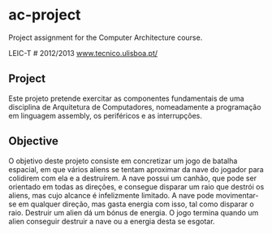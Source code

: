 ac-project
===========

Project assignment for the Computer Architecture course. 

LEIC-T # 2012/2013
www.tecnico.ulisboa.pt/ 

 Project
-

Este projeto pretende exercitar as componentes fundamentais de uma disciplina de Arquitetura de Computadores, nomeadamente a programação em linguagem assembly, os periféricos e as interrupções.

 Objective
 -O objetivo deste projeto consiste em concretizar um jogo de batalha espacial, em que vários aliens se tentam aproximar da nave do jogador para colidirem com ela e a destruírem. A nave possui um canhão, que pode ser orientado em todas as direções, e consegue disparar um raio que destrói os aliens, mas cujo alcance é infelizmente limitado. A nave pode movimentar-se em qualquer direção, mas gasta energia com isso, tal como disparar o raio. Destruir um alien dá um bónus de energia. O jogo termina quando um alien conseguir destruir a nave ou a energia desta se esgotar.